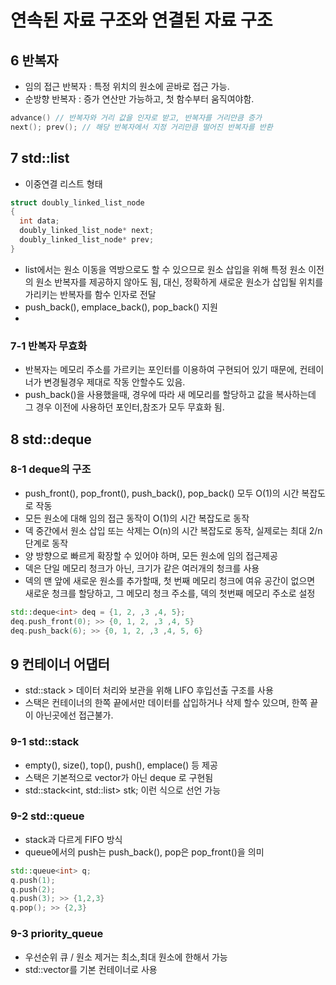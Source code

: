 # 연속된 자료 구조와 연결된 자료 구조
## 6 반복자
- 임의 접근 반복자 : 특정 위치의 원소에 곧바로 접근 가능.
- 순방향 반복자 : 증가 연산만 가능하고, 첫 함수부터 움직여야함.
```cpp
advance() // 반복자와 거리 값을 인자로 받고, 반복자를 거리만큼 증가
next(); prev(); // 해당 반복자에서 지정 거리만큼 떨어진 반복자를 반환
```

## 7 std::list
- 이중연결 리스트 형태
```cpp
struct doubly_linked_list_node
{
  int data;
  doubly_linked_list_node* next;
  doubly_linked_list_node* prev;
}
```
- list에서는 원소 이동을 역방으로도 할 수 있으므로 원소 삽입을 위해 특정 원소 이전의 원소 반복자를 제공하지 않아도 됨,
대신, 정확하게 새로운 원소가 삽입될 위치를 가리키는 반복자를 함수 인자로 전달
- push_back(), emplace_back(), pop_back() 지원
-
### 7-1 반복자 무효화
- 반복자는 메모리 주소를 가르키는 포인터를 이용하여 구현되어 있기 때문에, 컨테이너가 변경될경우 제대로 작동 안할수도 있음.
- push_back()을 사용했을때, 경우에 따라 새 메모리를 할당하고 값을 복사하는데 그 경우 이전에 사용하던 포인터,참조가 모두 무효화 됨.

## 8 std::deque
### 8-1 deque의 구조
- push_front(), pop_front(), push_back(), pop_back() 모두 O(1)의 시간 복잡도로 작동
- 모든 원소에 대해 임의 접근 동작이 O(1)의 시간 복잡도로 동작
- 덱 중간에서 원소 삽입 또는 삭제는 O(n)의 시간 복잡도로 동작, 실제로는 최대 2/n 단계로 동작
- 양 방향으로 빠르게 확장할 수 있어야 하며, 모든 원소에 임의 접근제공
- 덱은 단일 메모리 청크가 아닌, 크기가 같은 여러개의 청크를 사용
- 덱의 맨 앞에 새로운 원소를 추가할때, 첫 번째 메모리 청크에 여유 공간이 없으면 새로운 청크를 할당하고, 그 메모리 청크 주소를, 덱의 첫번째 메모리 주소로 설정

```cpp
std::deque<int> deq = {1, 2, ,3 ,4, 5};
deq.push_front(0); >> {0, 1, 2, ,3 ,4, 5}
deq.push_back(6); >> {0, 1, 2, ,3 ,4, 5, 6}
```
## 9 컨테이너 어댑터
- std::stack > 데이터 처리와 보관을 위해 LIFO 후입선출 구조를 사용
- 스택은 컨테이너의 한쪽 끝에서만 데이터를 삽입하거나 삭제 할수 있으며, 한쪽 끝이 아닌곳에선 접근불가.
### 9-1 std::stack
- empty(), size(), top(), push(), emplace() 등 제공
- 스택은 기본적으로 vector가 아닌 deque 로 구현됨
- std::stack<int, std::list<int>> stk; 이런 식으로 선언 가능
### 9-2 std::queue
- stack과 다르게 FIFO 방식
- queue에서의 push는 push_back(), pop은 pop_front()을 의미
```cpp
std::queue<int> q;
q.push(1);
q.push(2);
q.push(3); >> {1,2,3}
q.pop(); >> {2,3}
```
### 9-3 priority_queue
- 우선순위 큐 / 원소 제거는 최소,최대 원소에 한해서 가능
- std::vector를 기본 컨테이너로 사용